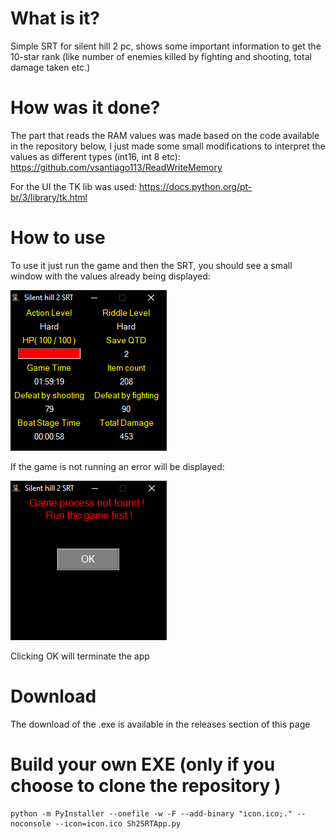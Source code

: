 # What is it?
Simple SRT for silent hill 2 pc, shows some important information to get the 10-star rank (like number of enemies killed by fighting and shooting, total damage taken etc.)

# How was it done?
The part that reads the RAM values was made based on the code available in the repository below, I just made some small modifications to interpret the values as different types (int16, int 8 etc):
https://github.com/vsantiago113/ReadWriteMemory

For the UI the TK lib was used:
https://docs.python.org/pt-br/3/library/tk.html

# How to use
To use it just run the game and then the SRT, you should see a small window with the values already being displayed:

![alt text](https://github.com/rod-amorim/SilentHill2pcSRT/blob/main/Main_screen.PNG)

If the game is not running an error will be displayed:

![alt text](https://github.com/rod-amorim/SilentHill2pcSRT/blob/main/Main_screen_error.PNG)

Clicking OK will terminate the app

# Download

The download of the .exe is available in the releases section of this page

# Build your own EXE (only if you choose to clone the repository )
```
python -m PyInstaller --onefile -w -F --add-binary "icon.ico;." --noconsole --icon=icon.ico Sh2SRTApp.py
```
